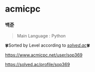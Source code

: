 # acmicpc
### 백준
> Main Language : Python  

🍀Sorted by Level according to [*_solved.ac_*](https://solved.ac)🍀  

https://www.acmicpc.net/user/sop369

https://solved.ac/profile/sop369
